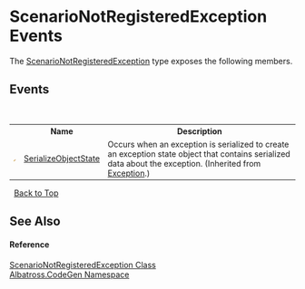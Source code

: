 # ScenarioNotRegisteredException Events
 

The <a href="T_Albatross_CodeGen_ScenarioNotRegisteredException.md">ScenarioNotRegisteredException</a> type exposes the following members.


## Events
&nbsp;<table><tr><th></th><th>Name</th><th>Description</th></tr><tr><td>![Protected event](media/protevent.gif "Protected event")</td><td><a href="http://msdn2.microsoft.com/en-us/library/ee332915" target="_blank">SerializeObjectState</a></td><td>
Occurs when an exception is serialized to create an exception state object that contains serialized data about the exception.
 (Inherited from <a href="http://msdn2.microsoft.com/en-us/library/c18k6c59" target="_blank">Exception</a>.)</td></tr></table>&nbsp;
<a href="#scenarionotregisteredexception-events">Back to Top</a>

## See Also


#### Reference
<a href="T_Albatross_CodeGen_ScenarioNotRegisteredException.md">ScenarioNotRegisteredException Class</a><br /><a href="N_Albatross_CodeGen.md">Albatross.CodeGen Namespace</a><br />